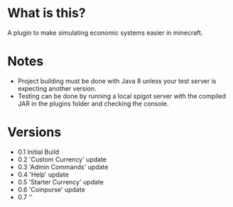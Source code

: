 # What is this?
A plugin to make simulating economic systems easier in minecraft.

# Notes
- Project building must be done with Java 8 unless your test server is expecting another version.
- Testing can be done by running a local spigot server with the compiled JAR in the plugins folder and checking the console.

# Versions
-  0.1 Initial Build
-  0.2 'Custom Currency' update
-  0.3 'Admin Commands' update
-  0.4 'Help' update
-  0.5 'Starter Currency' update
-  0.6 'Coinpurse' update
-  0.7 ''